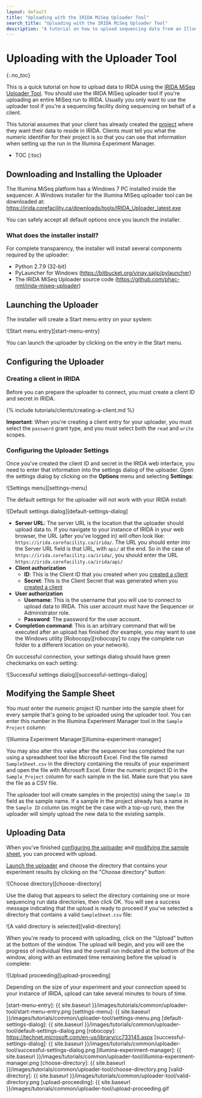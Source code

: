 ```yaml
---
layout: default
title: "Uploading with the IRIDA MiSeq Uploader Tool"
search_title: "Uploading with the IRIDA MiSeq Uploader Tool"
description: "A tutorial on how to upload sequencing data from an Illumina MiSeq instrument to IRIDA using the IRIDA MiSeq uploader tool."
---
```


Uploading with the Uploader Tool
================================
{:.no_toc}

This is a quick tutorial on how to upload data to IRIDA using the [IRIDA MiSeq Uploader Tool][uploader-tool]. You should use the IRIDA MiSeq uploader tool if you're uploading an entire MiSeq run to IRIDA. Usually you only want to use the uploader tool if you're a sequencing facility doing sequencing on behalf of a client.

This tutorial assumes that your client has already created the [project][project] where they want their data to reside in IRIDA. Clients must tell you what the numeric identifier for their project is so that you can use that information when setting up the run in the Illumina Experiment Manager.

* TOC
{:toc}

Downloading and Installing the Uploader
---------------------------------------
The Illumina MiSeq platform has a Windows 7 PC installed inside the sequencer. A Windows installer for the Illumina MiSeq uploader tool can be downloaded at: <https://irida.corefacility.ca/downloads/tools/IRIDA_Uploader_latest.exe>

You can safely accept all default options once you launch the installer. 

### What does the installer install?

For complete transparency, the installer will install several components required by the uploader:

* Python 2.7.9 (32-bit)
* PyLauncher for Windows (<https://bitbucket.org/vinay.sajip/pylauncher>)
* The IRIDA MiSeq Uploader source code (<https://github.com/phac-nml/irida-miseq-uploader>)

Launching the Uploader
----------------------

The installer will create a Start menu entry on your system:

![Start menu entry][start-menu-entry]

You can launch the uploader by clicking on the entry in the Start menu.

Configuring the Uploader
------------------------

### Creating a client in IRIDA

Before you can prepare the uploader to connect, you must create a client ID and secret in IRIDA.

{% include tutorials/clients/creating-a-client.md %}

**Important**: When you're creating a client entry for your uploader, you must select the `password` grant type, and you must select both the `read` and `write` scopes.

### Configuring the Uploader Settings

Once you've created the client ID and secret in the IRIDA web interface, you need to enter that information into the settings dialog of the uploader. Open the settings dialog by clicking on the **Options** menu and selecting **Settings**:

![Settings menu][settings-menu]

The default settings for the uploader will not work with your IRIDA install:

![Default settings dialog][default-settings-dialog]

* **Server URL**: The server URL is the location that the uploader should upload data to. If you navigate to your instance of IRIDA in your web browser, the URL (after you've logged in) will often look like: `https://irida.corefacility.ca/irida/`. The URL you should enter into the Server URL field is that URL, with `api/` at the end. So in the case of `https://irida.corefacility.ca/irida/`, you should enter the URL `https://irida.corefacility.ca/irida/api/`
* **Client authorization**
    * **ID**: This is the Client ID that you created when you [created a client](#creating-a-client-in-irida)
    * **Secret**: This is the Client Secret that was generated when you [created a client](#creating-a-client-in-irida)
* **User authorization**
    * **Username**: This is the username that you will use to connect to upload data to IRIDA. This user account must have the Sequencer or Administrator role.
    * **Password**: The password for the user account.
* **Completion command**: This is an arbitrary command that will be executed after an upload has finished (for example, you may want to use the Windows utility [Robocopy][robocopy] to copy the complete run folder to a different location on your network).

On successful connection, your settings dialog should have green checkmarks on each setting:

![Successful settings dialog][successful-settings-dialog]

Modifying the Sample Sheet
--------------------------

You must enter the numeric project ID number into the sample sheet for every sample that's going to be uploaded using the uploader tool. You can enter this number in the Illumina Experiment Manager tool in the `Sample Project` column:

![Illumina Experiment Manager][illumina-experiment-manager] 

You may also alter this value after the sequencer has completed the run using a spreadsheet tool like Microsoft Excel. Find the file named `SampleSheet.csv` in the directory containing the results of your experiment and open the file with Microsoft Excel. Enter the numeric project ID in the `Sample_Project` column for each sample in the list. Make sure that you save the file as a CSV file.

The uploader tool will create samples in the project(s) using the `Sample ID` field as the sample name. If a sample in the project already has a name in the `Sample ID` column (as might be the case with a top-up run), then the uploader will simply upload the new data to the existing sample.

Uploading Data
--------------

When you've finished [configuring the uploader](#configuring-the-uploader) and [modifying the sample sheet](#modifying-the-sample-sheet), you can proceed with upload.

[Launch the uploader](#launching-the-uploader) and choose the directory that contains your experiment results by clicking on the "Choose directory" button:

![Choose directory][choose-directory]

Use the dialog that appears to select the directory containing one or more sequencing run data directories, then click OK. You will see a success message indicating that the upload is ready to proceed if you've selected a directory that contains a valid `SampleSheet.csv` file:

![A valid directory is selected][valid-directory]

When you're ready to proceed with uploading, click on the "Upload" button at the bottom of the window. The upload will begin, and you will see the progress of individual files and the overall run indicated at the bottom of the window, along with an estimated time remaining before the upload is complete:

![Upload proceeding][upload-proceeding]

Depending on the size of your experiment and your connection speed to your instance of IRIDA, upload can take several minutes to hours of time.

[project]: ../../user/project/
[uploader-tool]: https://github.com/phac-nml/irida-miseq-uploader
[start-menu-entry]: {{ site.baseurl }}/images/tutorials/common/uploader-tool/start-menu-entry.png
[settings-menu]: {{ site.baseurl }}/images/tutorials/common/uploader-tool/settings-menu.png
[default-settings-dialog]: {{ site.baseurl }}/images/tutorials/common/uploader-tool/default-settings-dialog.png
[robocopy]: https://technet.microsoft.com/en-us/library/cc733145.aspx
[successful-settings-dialog]: {{ site.baseurl }}/images/tutorials/common/uploader-tool/successful-settings-dialog.png
[illumina-experiment-manager]: {{ site.baseurl }}/images/tutorials/common/uploader-tool/illumina-experiment-manager.png
[choose-directory]: {{ site.baseurl }}/images/tutorials/common/uploader-tool/choose-directory.png
[valid-directory]: {{ site.baseurl }}/images/tutorials/common/uploader-tool/valid-directory.png
[upload-proceeding]: {{ site.baseurl }}/images/tutorials/common/uploader-tool/upload-proceeding.gif
